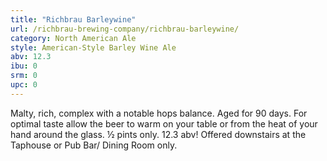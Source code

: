 ```yaml
---
title: "Richbrau Barleywine"
url: /richbrau-brewing-company/richbrau-barleywine/
category: North American Ale
style: American-Style Barley Wine Ale
abv: 12.3
ibu: 0
srm: 0
upc: 0
---
```

Malty, rich, complex with a notable hops balance. Aged for 90 days. For optimal taste allow the beer to warm on your table or from the heat of your hand around the glass. ½ pints only. 12.3 abv! Offered downstairs at the Taphouse or Pub Bar/ Dining Room only.
